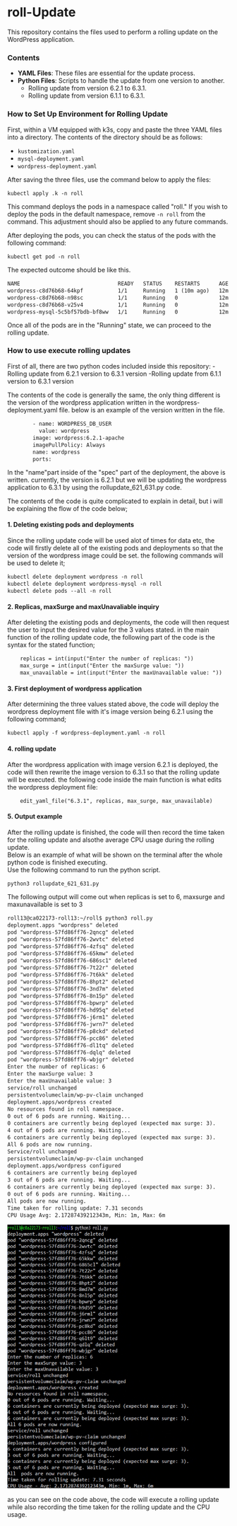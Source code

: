 # roll-Update

This repository contains the files used to perform a rolling update on the WordPress application.

### Contents
- **YAML Files**: These files are essential for the update process.
- **Python Files**: Scripts to handle the update from one version to another.
  - Rolling update from version 6.2.1 to 6.3.1.
  - Rolling update from version 6.1.1 to 6.3.1.

### How to Set Up Environment for Rolling Update
First, within a VM equipped with k3s, copy and paste the three YAML files into a directory. The contents of the directory should be as follows:
- `kustomization.yaml`
- `mysql-deployment.yaml`
- `wordpress-deployment.yaml`

After saving the three files, use the command below to apply the files:

```
kubectl apply .k -n roll
```
This command deploys the pods in a namespace called "roll." If you wish to deploy the pods in the default namespace, remove `-n roll` from the command. This adjustment should also be applied to any future commands.

After deploying the pods, you can check the status of the pods with the following command:

```
kubectl get pod -n roll
```
The expected outcome should be like this.
```
NAME                               READY   STATUS    RESTARTS      AGE
wordpress-c8d76b68-64kpf           1/1     Running   1 (10m ago)   12m
wordpress-c8d76b68-n98sc           1/1     Running   0             12m
wordpress-c8d76b68-v25v4           1/1     Running   0             12m
wordpress-mysql-5c5bf57bdb-bf8ww   1/1     Running   0             12m
```

Once all of the pods are in the "Running" state, we can proceed to the rolling update.

### How to use execute rolling updates

First of all, there are two python codes included inside this repository:
  -Rolling update from 6.2.1 version to 6.3.1 version
  -Rolling update from 6.1.1 version to 6.3.1 version

The contents of the code is generally the same, the only thing different is the version of the wordpress application written in the wordpress-deployment.yaml file. below is an example of the version written in the file.

```
        - name: WORDPRESS_DB_USER
          value: wordpress
        image: wordpress:6.2.1-apache
        imagePullPolicy: Always
        name: wordpress
        ports:
```
In the "name"part inside of the "spec" part of the deployment, the above is written. currently, the version is 6.2.1 but we will be updating the wordpress application to 6.3.1 by using the rollupdate_621_631.py code.

The contents of the code is quite complicated to explain in detail, but i will be explaining the flow of the code below;

#### 1. Deleting existing pods and deployments <br />
Since the rolling update code will be used alot of times for data etc, the code will firstly delete all of the existing pods and deployments so that the version of the wordpress image could be set. the following commands will be used to delete it;

```
kubectl delete deployment wordpress -n roll
kubectl delete deployment wordpress-mysql -n roll
kubectl delete pods --all -n roll
```

#### 2. Replicas, maxSurge and maxUnavaliable inquiry <br />
After deleting the existing pods and deployments, the code will then request the user to input the desired value for the 3 values stated. in the main function of the rolling update code, the following part of the code is the syntax for the stated function;
```
    replicas = int(input("Enter the number of replicas: "))
    max_surge = int(input("Enter the maxSurge value: "))
    max_unavailable = int(input("Enter the maxUnavailable value: "))
```

#### 3. First deployment of wordpress application <br />
After determining the three values stated above, the code will deploy the wordpress deployment file with it's image version being 6.2.1 using the following command;
```
kubectl apply -f wordpress-deployment.yaml -n roll
```

#### 4. rolling update <br />
After the wordpress application with image version 6.2.1 is deployed, the code will then rewrite the image version to 6.3.1 so that the rolling update will be executed. the following code inside the main function is what edits the wordpress deployment file:
```
    edit_yaml_file("6.3.1", replicas, max_surge, max_unavailable)
```

#### 5. Output example <br />
After the rolling update is finished, the code will then record the time taken for the rolling update and alsothe average CPU usage during the rolling update. <br />
Below is an example of what will be shown on the terminal after the whole python code is finished executing.<br />
Use the following command to run the python script. <br />
```
python3 rollupdate_621_631.py
```
The following output will come out when replicas is set to 6, maxsurge and maxunavailable is set to 3
```
roll13@ca022173-roll13:~/roll$ python3 roll.py
deployment.apps "wordpress" deleted
pod "wordpress-57fd86ff76-2qncg" deleted
pod "wordpress-57fd86ff76-2wvtc" deleted
pod "wordpress-57fd86ff76-4zfsq" deleted
pod "wordpress-57fd86ff76-65kmw" deleted
pod "wordpress-57fd86ff76-686sc1" deleted
pod "wordpress-57fd86ff76-7t22r" deleted
pod "wordpress-57fd86ff76-7t6kk" deleted
pod "wordpress-57fd86ff76-8hpt2" deleted
pod "wordpress-57fd86ff76-3nd7m" deleted
pod "wordpress-57fd86ff76-8n15p" deleted
pod "wordpress-57fd86ff76-bpwrp" deleted
pod "wordpress-57fd86ff76-hd95q" deleted
pod "wordpress-57fd86ff76-j6rm1" deleted
pod "wordpress-57fd86ff76-jwrn7" deleted
pod "wordpress-57fd86ff76-p8ckd" deleted
pod "wordpress-57fd86ff76-pcc86" deleted
pod "wordpress-57fd86ff76-dl1tq" deleted
pod "wordpress-57fd86ff76-dqlq" deleted
pod "wordpress-57fd86ff76-wbjgr" deleted
Enter the number of replicas: 6
Enter the maxSurge value: 3
Enter the maxUnavailable value: 3
service/roll unchanged
persistentvolumeclaim/wp-pv-claim unchanged
deployment.apps/wordpress created
No resources found in roll namespace.
0 out of 6 pods are running. Waiting...
0 containers are currently being deployed (expected max surge: 3).
4 out of 6 pods are running. Waiting...
6 containers are currently being deployed (expected max surge: 3).
All 6 pods are now running.
Service/roll unchanged
persistentvolumeclaim/wp-pv-claim unchanged
deployment.apps/wordpress configured
6 containers are currently being deployed
3 out of 6 pods are running. Waiting...
6 containers are currently being deployed (expected max surge: 3).
0 out of 6 pods are running. Waiting...
All pods are now running.
Time taken for rolling update: 7.31 seconds
CPU Usage Avg: 2.17287439212343m, Min: 1m, Max: 6m
```
![Roll Update Image](./rollupdate.png)

as you can see on the code above, the code will execute a rolling update while also recording the time taken for the rolling update and the CPU usage. <br />
